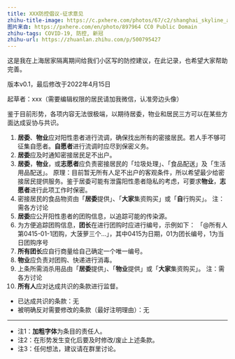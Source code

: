 ```yaml
---
title: XXX防控倡议-征求意见
zhihu-title-image: https://c.pxhere.com/photos/67/c2/shanghai_skyline_architecture_skyscrapers-897964.jpg!d
图片来自: https://pxhere.com/en/photo/897964 CC0 Public Domain
zhihu-tags: COVID-19, 防控, 新冠
zhihu-url: https://zhuanlan.zhihu.com/p/500795427
---
```


这是我在上海居家隔离期间给我们小区写的防控建议，在此记录，也希望大家帮助完善。

版本v0.1，最后修改于2022年4月15日

起草者：xxx（需要编辑权限的居民请加我微信，认准旁边头像）

鉴于目前形势，各项内容无法很极端，以期待居委，物业和居民三方可以在某些方面达成妥协与共识。

1. **居委**、**物业**应对阳性患者进行流调，确保找出所有的密接居民。若人手不够可征集自愿者。**自愿者**进行流调时应尽到保密义务。
2. **居委**应及时通知密接居民足不出户。
3. **居委**，**物业**，或**志愿者**应负责密接居民的「垃圾处理」、「食品配送」及「生活用品配送」。
原理：目前暂无所有人足不出户的客观条件，所以希望最少给密接居民提供服务。鉴于居委可能有泄露阳性患者隐私的考虑，可要求**物业**，**志愿者**进行此项工作时保密。
4. 密接居民的食品物资由「**居委**提供」、「**大家**集资购买」或「**自**行购买」。
注：需各方讨论
5. **居委**应公开阳性患者的团购信息，以追踪可能的传染源。
6. 为方便追踪团购信息，**团长**在进行团购时应进行编号，示例如下：
「@所有人 第0415-01-1团购，大菠萝三个...」，其中0415为日期，01为团长编号，1为当日团购序号
7. **所有团长**应自行商量给自己确定一个唯一编号。
8. **物业**应负责对团购、快递进行消毒。
9. 上条所需消杀用品由「**居委**提供」、「**物业**提供」或「**大家**集资购买」。
注：需各方讨论
10. **所有人**应对达成共识的条款进行监督。

- 已达成共识的条款：无
- 被明确反对需要修改的条款（最好注明理由）：无

---

- 注1：**加粗字体**为条目的责任人。
- 注2：在形势发生变化后要及时修改/废止上述条款。
- 注3：任何想法，建议请在群里讨论。

